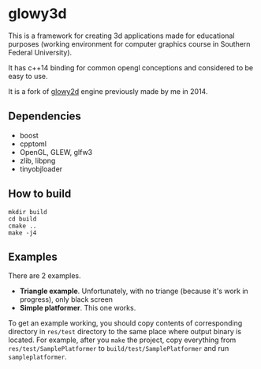 # glowy3d

This is a framework for creating 3d applications made for educational purposes (working environment for computer graphics course in Southern Federal University).  

It has c++14 binding for common opengl conceptions and considered to be easy to use.

It is a fork of [glowy2d](https://github.com/Rasie1/glowy2d/) engine previously made by me in 2014.

## Dependencies

- boost
- cpptoml
- OpenGL, GLEW, glfw3
- zlib, libpng
- tinyobjloader

## How to build

```
mkdir build
cd build
cmake ..
make -j4
```

## Examples

There are 2 examples.

- **Triangle example**. Unfortunately, with no triange (because it's work in progress), only black screen
- **Simple platformer**. This one works.

To get an example working, you should copy contents of corresponding directory in `res/test` directory to the same place where output binary is located. For example, after you `make` the project, copy everything from `res/test/SamplePlatformer` to `build/test/SamplePlatformer` and run `sampleplatformer`.
